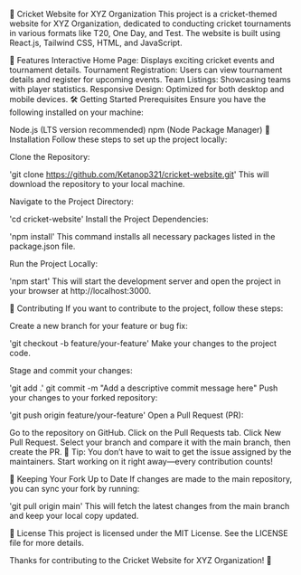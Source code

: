 🏏 Cricket Website for XYZ Organization
This project is a cricket-themed website for XYZ Organization, dedicated to conducting cricket tournaments in various formats like T20, One Day, and Test. The website is built using React.js, Tailwind CSS, HTML, and JavaScript.

🌟 Features
Interactive Home Page: Displays exciting cricket events and tournament details.
Tournament Registration: Users can view tournament details and register for upcoming events.
Team Listings: Showcasing teams with player statistics.
Responsive Design: Optimized for both desktop and mobile devices.
🛠️ Getting Started
Prerequisites
Ensure you have the following installed on your machine:

Node.js (LTS version recommended)
npm (Node Package Manager)
🚀 Installation
Follow these steps to set up the project locally:

Clone the Repository:


'git clone https://github.com/Ketanop321/cricket-website.git'
This will download the repository to your local machine.

Navigate to the Project Directory:


'cd cricket-website'
Install the Project Dependencies:


'npm install'
This command installs all necessary packages listed in the package.json file.

Run the Project Locally:


'npm start'
This will start the development server and open the project in your browser at http://localhost:3000.

👥 Contributing
If you want to contribute to the project, follow these steps:

Create a new branch for your feature or bug fix:


'git checkout -b feature/your-feature'
Make your changes to the project code.

Stage and commit your changes:


'git add .'
git commit -m "Add a descriptive commit message here"
Push your changes to your forked repository:


'git push origin feature/your-feature'
Open a Pull Request (PR):

Go to the repository on GitHub.
Click on the Pull Requests tab.
Click New Pull Request.
Select your branch and compare it with the main branch, then create the PR.
📢 Tip: You don’t have to wait to get the issue assigned by the maintainers. Start working on it right away—every contribution counts!

🔄 Keeping Your Fork Up to Date
If changes are made to the main repository, you can sync your fork by running:

'git pull origin main'
This will fetch the latest changes from the main branch and keep your local copy updated.

📝 License
This project is licensed under the MIT License. See the LICENSE file for more details.

Thanks for contributing to the Cricket Website for XYZ Organization! 🎉

